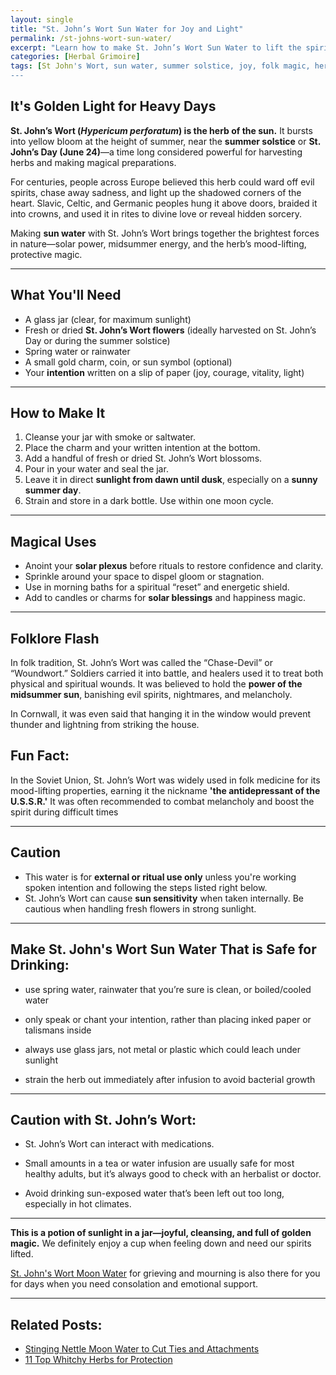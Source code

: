 ```yaml
---
layout: single
title: "St. John’s Wort Sun Water for Joy and Light"
permalink: /st-johns-wort-sun-water/
excerpt: "Learn how to make St. John’s Wort Sun Water to lift the spirits and invite joy. Rooted in midsummer folklore and healing traditions, this solar-infused potion calls in courage, clarity, and golden blessings."
categories: [Herbal Grimoire]
tags: [St John's Wort, sun water, summer solstice, joy, folk magic, herbal ritual]
---
```


## It's Golden Light for Heavy Days

**St. John’s Wort (*Hypericum perforatum*) is the herb of the sun.** It bursts into yellow bloom at the height of summer, near the **summer solstice** or **St. John’s Day (June 24)**—a time long considered powerful for harvesting herbs and making magical preparations.

For centuries, people across Europe believed this herb could ward off evil spirits, chase away sadness, and light up the shadowed corners of the heart. Slavic, Celtic, and Germanic peoples hung it above doors, braided it into crowns, and used it in rites to divine love or reveal hidden sorcery.

Making **sun water** with St. John’s Wort brings together the brightest forces in nature—solar power, midsummer energy, and the herb’s mood-lifting, protective magic.

---

## What You'll Need

- A glass jar (clear, for maximum sunlight)
- Fresh or dried **St. John’s Wort flowers** (ideally harvested on St. John’s Day or during the summer solstice)
- Spring water or rainwater
- A small gold charm, coin, or sun symbol (optional)
- Your **intention** written on a slip of paper (joy, courage, vitality, light)

---

## How to Make It

1. Cleanse your jar with smoke or saltwater.
2. Place the charm and your written intention at the bottom.
3. Add a handful of fresh or dried St. John’s Wort blossoms.
4. Pour in your water and seal the jar.
5. Leave it in direct **sunlight from dawn until dusk**, especially on a **sunny summer day**.
6. Strain and store in a dark bottle. Use within one moon cycle.

---

## Magical Uses

- Anoint your **solar plexus** before rituals to restore confidence and clarity.
- Sprinkle around your space to dispel gloom or stagnation.
- Use in morning baths for a spiritual “reset” and energetic shield.
- Add to candles or charms for **solar blessings** and happiness magic.

---

## Folklore Flash

In folk tradition, St. John’s Wort was called the “Chase-Devil” or “Woundwort.” Soldiers carried it into battle, and healers used it to treat both physical and spiritual wounds. It was believed to hold the **power of the midsummer sun**, banishing evil spirits, nightmares, and melancholy.

In Cornwall, it was even said that hanging it in the window would prevent thunder and lightning from striking the house.

## Fun Fact:

In the Soviet Union, St. John’s Wort was widely used in folk medicine for its mood-lifting properties, earning it the nickname **'the antidepressant of the U.S.S.R.'** It was often recommended to combat melancholy and boost the spirit during difficult times

---

## Caution

- This water is for **external or ritual use only** unless you're working spoken intention and following the steps listed right below.
- St. John’s Wort can cause **sun sensitivity** when taken internally. Be cautious when handling fresh flowers in strong sunlight.

---

## Make St. John's Wort Sun Water That is Safe for Drinking:

- use spring water, rainwater that you’re sure is clean, or boiled/cooled water

- only speak or chant your intention, rather than placing inked paper or talismans inside

- always use glass jars, not metal or plastic which could leach under sunlight

- strain the herb out immediately after infusion to avoid bacterial growth

---

## Caution with St. John’s Wort:
- St. John’s Wort can interact with medications.

- Small amounts in a tea or water infusion are usually safe for most healthy adults, but it’s always good to check with an herbalist or doctor.

- Avoid drinking sun-exposed water that’s been left out too long, especially in hot climates.

---

**This is a potion of sunlight in a jar—joyful, cleansing, and full of golden magic.** We definitely enjoy a cup when feeling down and need our spirits lifted. 

[St. John's Wort Moon Water](/st-johns-wort-moon-water/) for grieving and mourning is also there for you for days when you need consolation and emotional support.

---

## Related Posts:

- [Stinging Nettle Moon Water to Cut Ties and Attachments](/stinging-nettle-moon-water/)
- [11 Top Whitchy Herbs for Protection](/top-protective-herbs-witchcraft/)
